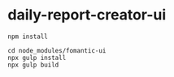 # daily-report-creator-ui

```shell
npm install
```

```shell
cd node_modules/fomantic-ui
npx gulp install
npx gulp build
```
